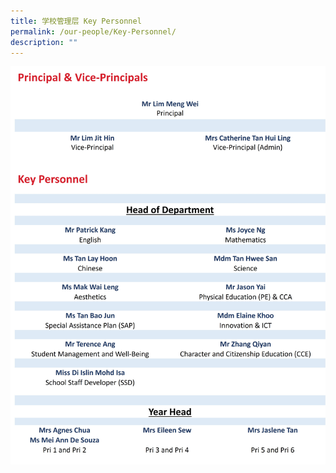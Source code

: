 ```yaml
---
title: 学校管理层 Key Personnel
permalink: /our-people/Key-Personnel/
description: ""
---
```

![KEY](/images/Our%20People/Key.jpg)